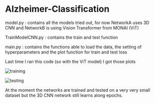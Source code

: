 # Alzheimer-Classification

model.py : contains all the models tried out, for now NetworkA uses 3D CNN and NetworkB is using Vision Transformer from MONAI (ViT)

TrainModelCNN.py : contains the train and test function 

main.py : contains the functions able to load the data, the setting of hyperparameters and the plot function for train and test loss

Last time I ran this code (so with the ViT model) I got those plots


![training](https://user-images.githubusercontent.com/38333245/163365187-6a7847e8-683d-4e48-bff5-136348eb6d2c.png)


![testing](https://user-images.githubusercontent.com/38333245/163365168-e47ae726-a4e5-492e-91d8-d5f8189fcfc0.png)


At the moment the networks are trained and tested on a very very small dataset but the 3D CNN network still learns along epochs.
